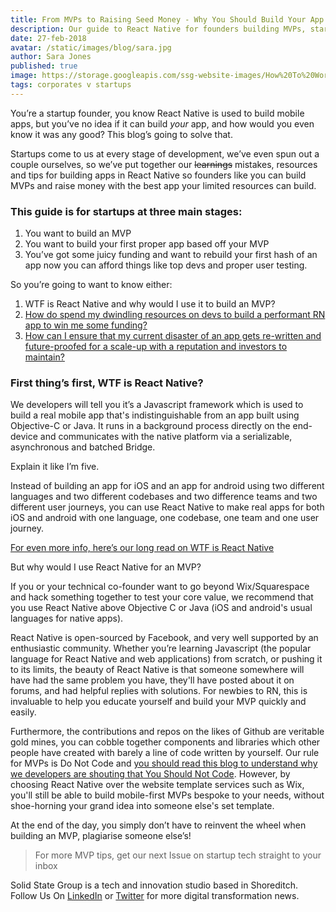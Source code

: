 ```yaml
---
title: From MVPs to Raising Seed Money - Why You Should Build Your App in React Native
description: Our guide to React Native for founders building MVPs, startups raising seed funding, or scale-ups perfecting their product.
date: 27-feb-2018
avatar: /static/images/blog/sara.jpg
author: Sara Jones
published: true
image: https://storage.googleapis.com/ssg-website-images/How%20To%20Work%20With%20Agencies%20Part%20One/how%20to%20work%20with%20agencies%20header.jpg
tags: corporates v startups
---
```


You’re a startup founder, you know React Native is used to build mobile apps, but you’ve no idea if it can build *your* app, and how would you even know it was any good? This blog’s going to solve that.

Startups come to us at every stage of development, we’ve even spun out a couple ourselves, so we’ve put together our ~~learnings~~ mistakes, resources and tips for building apps in React Native so founders like you can build MVPs and raise money with the best app your limited resources can build.

### This guide is for startups at three main stages: 

1. You want to build an MVP
2. You want to build your first proper app based off your MVP
3. You’ve got some juicy funding and want to rebuild your first hash of an app now you can afford things like top devs and proper user testing.

So you’re going to want to know either:

1. WTF is React Native and why would I use it to build an MVP?
2. <a href="/2018/02/28/2018/How-Do-I-Use-A-React-Native-App-To-Raise-A-Seed-Round/" target="_blank">How do spend my dwindling resources on devs to build a performant RN app to win me some funding?</a>
3. <a href="/2018/02/27/2018/React-Native-For-Scale-Ups---Use-Cases-and-Future-Proofing/" target="_blank">How can I ensure that my current disaster of an app gets re-written and future-proofed for a scale-up with a reputation and investors to maintain?</a>

### First thing’s first, WTF is React Native?

We developers will tell you it’s a Javascript framework which is used to build a real mobile app that's indistinguishable from an app built using Objective-C or Java. It runs in a background process directly on the end-device and communicates with the native platform via a serializable, asynchronous and batched Bridge.

Explain it like I’m five.

Instead of building an app for iOS and an app for android using two different languages and two different codebases and two difference teams and two different user journeys, you can use React Native to make real apps for both iOS and android with one language, one codebase, one team and one user journey. 

[For even more info, here’s our long read on WTF is React Native](https://www.solidstategroup.com/2017/02/08/2017/Its-cross-platform-and-massively-reduces-app-dev-costs-but-WTF-is-React-Native/)

But why would I use React Native for an MVP?

If you or your technical co-founder want to go beyond Wix/Squarespace and hack something together to test your core value, we recommend that you use React Native above Objective C or Java (iOS and android's usual languages for native apps).

React Native is open-sourced by Facebook, and very well supported by an enthusiastic community. Whether you’re learning Javascript (the popular language for React Native and web applications) from scratch, or pushing it to its limits, the beauty of React Native is that someone somewhere will have had the same problem you have, they'll have posted about it on forums, and had helpful replies with solutions. For newbies to RN, this is invaluable to help you educate yourself and build your MVP quickly and easily.

Furthermore, the contributions and repos on the likes of Github are veritable gold mines, you can cobble together components and libraries which other people have created with barely a line of code written by yourself. Our rule for MVPs is Do Not Code and [you should read this blog to understand why we developers are shouting that You Should Not Code](https://www.solidstategroup.com/2017/01/19/2017/5%20things%20most%20startups%20forget%20when%20building%20their%20first%20app/). However, by choosing React Native over the website template services such as Wix, you'll still be able to build mobile-first MVPs bespoke to your needs, without shoe-horning your grand idea into someone else's set template.

At the end of the day, you simply don’t have to reinvent the wheel when building an MVP, plagiarise someone else’s!

> For more MVP tips, get our next Issue on startup tech straight to your inbox

Solid State Group is a tech and innovation studio based in Shoreditch. Follow Us On [LinkedIn](https://www.linkedin.com/company/solid-state-group/) or [Twitter](https://twitter.com/solidstategroup) for more digital transformation news.

